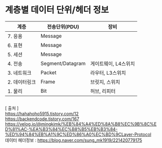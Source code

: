 # 계층별 데이터 단위/헤더 정보
|계층|전송단위(PDU)|장비|
|---|---|---|
|7. 응용|Message||
|6. 표현|Message||
|5. 세션|Message||
|4. 전송|Segment/Datagram|게이트웨이, L4스위치|
|3. 네트워크|Packet|라우터, L3스위치|
|2. 데이터링크|Frame|브릿지, 스위치|
|1. 물리|Bit|허브, 리피터|

## 
  
[ 출처 ]  
https://hahahoho5915.tistory.com/12  
https://backendcode.tistory.com/167  
https://velog.io/@mingkimk/%EB%84%A4%ED%8A%B8%EC%9B%8C%ED%81%AC-%EA%B3%84%EC%B8%B5%EB%B3%84-%ED%94%84%EB%A1%9C%ED%86%A0%EC%BD%9CLayer-Protocol  
데이터 헤더정보 : https://blog.naver.com/sung_mk1919/221420779175  
